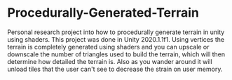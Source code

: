 # Procedurally-Generated-Terrain
Personal research project into how to procedurally generate terrain in unity using shaders. This project was done in Unity 2020.1.1f1. Using vertices the terrain is completely generated using shaders and you can upscale or downscale the number of triangles used to build the terrain, which will then determine how detailed the terrain is. Also as you wander around it will unload tiles that the user can't see to decrease the strain on user memory.
